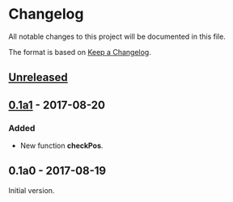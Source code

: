 # Changelog

All notable changes to this project will be documented in this file.

The format is based on [Keep a Changelog](http://keepachangelog.com/en/1.0.0/).

## [Unreleased]

## [0.1a1] - 2017-08-20
### Added
- New function **checkPos**.

## 0.1a0 - 2017-08-19
Initial version.

[Unreleased]: https://github.com/federico123579/Trading212-API/compare/v0.1a0...HEAD
[0.1a1]: https://github.com/federico123579/Trading212-API/compare/v0.1a0...v0.1a1
